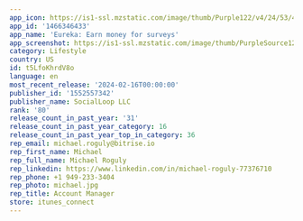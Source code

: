 ```yaml
---
app_icon: https://is1-ssl.mzstatic.com/image/thumb/Purple122/v4/24/53/44/24534435-520d-6a4a-5a92-0421423f0d14/AppIcon-0-0-1x_U007ephone-0-0-85-220.png/1024x1024bb.png
app_id: '1466346433'
app_name: 'Eureka: Earn money for surveys'
app_screenshot: https://is1-ssl.mzstatic.com/image/thumb/PurpleSource126/v4/96/8f/e3/968fe34f-cbc3-232d-bc32-a353213ec3a0/7e834ffc-78aa-44c4-a261-ec38980afdb9_App_Store_screenshots_iPhone_14_eureka_variant1-5.jpg/1284x2778bb.png
category: Lifestyle
country: US
id: t5LfoKhrdV8o
language: en
most_recent_release: '2024-02-16T00:00:00'
publisher_id: '1552557342'
publisher_name: SocialLoop LLC
rank: '80'
release_count_in_past_year: '31'
release_count_in_past_year_category: 16
release_count_in_past_year_top_in_category: 36
rep_email: michael.roguly@bitrise.io
rep_first_name: Michael
rep_full_name: Michael Roguly
rep_linkedin: https://www.linkedin.com/in/michael-roguly-77376710
rep_phone: +1 949-233-3404
rep_photo: michael.jpg
rep_title: Account Manager
store: itunes_connect
---
```

